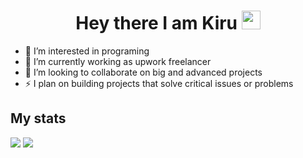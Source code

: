 <h1 align="center">
  Hey there
  I am Kiru
  <img src="https://media.giphy.com/media/hvRJCLFzcasrR4ia7z/giphy.gif" width="30px"/>
</h1>

- 👀 I’m interested in programing 
- 🌱 I’m currently working as upwork freelancer
- 💞️ I’m looking to collaborate on big and advanced projects
- ⚡️ I plan on building projects that solve critical issues or problems
<!---
nalikiru-dev/nalikiru-dev is a ✨ special ✨ repository because its `README.md` (this file) appears on your GitHub profile.
You can click the Preview link to take a look at your changes.
--->
<h2>My stats</h2>

![](https://myrobstats.vercel.app/overview.svg#gh-dark-mode-only)
![](https://myrobstats.vercel.app/languages.svg#gh-dark-mode-only)
